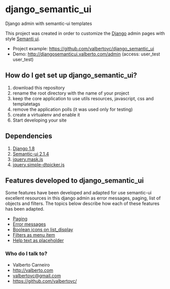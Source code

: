 # django_semantic_ui #

Django admin with semantic-ui templates

This project was created in order to customize the  [Django](https://www.djangoproject.com/) admin pages with style [Semanti ui](http://semantic-ui.com/).

* Project example: https://github.com/valbertovc/django_semantic_ui
* Demo: http://djangosemanticui.valberto.com/admin (access: user_test user_test)

## How do I get set up django_semantic_ui? ##

1. download this repository
1. rename the root directory with the name of your project
1. keep the core application to use utils resources, javascript, css and templatetags
1. remove the application polls (it was used only for testing)
1. create a virtualenv and enable it
1. Start developing your site

## Dependencies ##

1. [Django 1.8](https://www.djangoproject.com/download/)
1. [Semantic-ui 2.1.4](http://semantic-ui.com/)
1. [jquery.mask.js](https://github.com/igorescobar/jQuery-Mask-Plugin/blob/master/src/jquery.mask.js)
1. [jquery.simple-dtpicker.js](https://github.com/mugifly/jquery-simple-datetimepicker)

## Features developed to django_semantic_ui ##

Some features have been developed and adapted for use semantic-ui excellent resources in this django admin as error messages, paging, list of objects and filters. The topics below describe how each of these features has been adapted.

* [Paging](https://gist.github.com/valbertovc/ea9b8e058df0d90e7669)
* [Error messages](https://gist.github.com/valbertovc/261c714fc7fc6007e8af)
* [Boolean icons on list_display](https://gist.github.com/valbertovc/71eb2d08da69a62c9288)
* [Filters as menu item](https://gist.github.com/valbertovc/2672fda6a63f605b26e4)
* [Help text as placeholder](https://gist.github.com/valbertovc/63bf0ff055599f80bb7a)

### Who do I talk to? ###

* Valberto Carneiro
* http://valberto.com
* valbertovc@gmail.com
* https://github.com/valbertovc/
